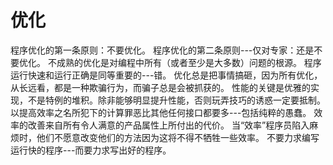 # 优化

程序优化的第一条原则：不要优化。
程序优化的第二条原则---仅对专家：还是不要优化。
不成熟的优化是对编程中所有（或者至少是大多数）问题的根源。
程序运行快速和运行正确是同等重要的---错。
优化总是把事情搞砸，因为所有优化，从长远看，都是一种欺骗行为，而骗子总是会被抓获的。
性能的关键是优雅的实现，不是特例的堆积。除非能够明显提升性能，否则玩弄技巧的诱惑一定要抵制。
以提高效率之名所犯下的计算罪恶比其他任何接口都要多---包括纯粹的愚蠢。
效率的改善来自所有令人满意的产品属性上所付出的代价。
当“效率”程序员陷入麻烦时，他们不愿意改变他们的方法因为这将不得不牺牲一些效率。
不要力求编写运行快的程序---而要力求写出好的程序。
